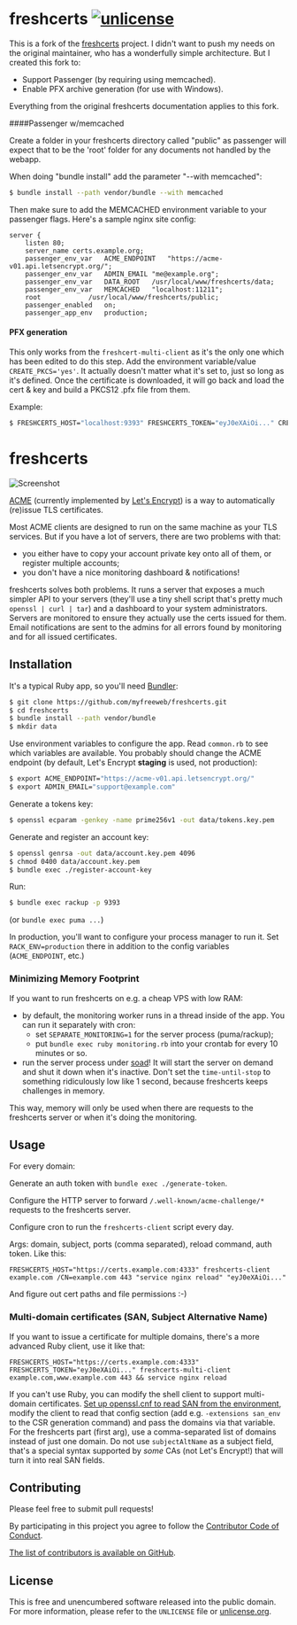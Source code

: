 # freshcerts [![unlicense](https://img.shields.io/badge/un-license-green.svg?style=flat)](http://unlicense.org)

This is a fork of the [freshcerts](https://github.com/myfreeweb/freshcerts) project.
I didn't want to push my needs on the original maintainer, who has a wonderfully simple architecture.  But I created this fork to:
 - Support Passenger (by requiring using memcached).
 - Enable PFX archive generation (for use with Windows).

Everything from the original freshcerts documentation applies to this fork.

####Passenger w/memcached

Create a folder in your freshcerts directory called "public" as passenger will expect that to be the 'root' folder for any documents not handled by the webapp.

When doing "bundle install" add the parameter "--with memcached":
```bash
$ bundle install --path vendor/bundle --with memcached
```

Then make sure to add the MEMCACHED environment variable to your passenger flags.  Here's a sample nginx site config:
```nginx
server {
	listen 80;
	server_name certs.example.org;
	passenger_env_var	ACME_ENDPOINT 	"https://acme-v01.api.letsencrypt.org/";
	passenger_env_var	ADMIN_EMAIL	"me@example.org";
	passenger_env_var	DATA_ROOT	/usr/local/www/freshcerts/data;
	passenger_env_var	MEMCACHED	"localhost:11211";
	root			/usr/local/www/freshcerts/public;
	passenger_enabled	on;
	passenger_app_env	production;
```

#### PFX generation
This only works from the `freshcert-multi-client` as it's the only one which has been edited to do this step.
Add the environment variable/value `CREATE_PKCS='yes'`.  It actually doesn't matter what it's set to, just so long as it's defined.  Once the certificate is downloaded, it will go back and load the cert & key and build a PKCS12 .pfx file from them.

Example:
``` bash
$ FRESHCERTS_HOST="localhost:9393" FRESHCERTS_TOKEN="eyJ0eXAiOi..." CREATE_PKCS="yes" freshcerts-multi-client subdomain.example.com 443 && service nginx reload
```

# freshcerts

![Screenshot](https://files.app.net/h02q76bXk.png)

[ACME](https://letsencrypt.github.io/acme-spec/) (currently implemented by [Let's Encrypt](https://letsencrypt.org)) is a way to automatically (re)issue TLS certificates.

Most ACME clients are designed to run on the same machine as your TLS services. 
But if you have a lot of servers, there are two problems with that:
- you either have to copy your account private key onto all of them, or register multiple accounts;
- you don't have a nice monitoring dashboard & notifications!

freshcerts solves both problems.
It runs a server that exposes a much simpler API to your servers (they'll use a tiny shell script that's pretty much `openssl | curl | tar`) and a dashboard to your system administrators.
Servers are monitored to ensure they actually use the certs issued for them.
Email notifications are sent to the admins for all errors found by monitoring and for all issued certificates.

## Installation

It's a typical Ruby app, so you'll need [Bundler](https://bundler.io):

```bash
$ git clone https://github.com/myfreeweb/freshcerts.git
$ cd freshcerts
$ bundle install --path vendor/bundle
$ mkdir data
```

Use environment variables to configure the app. Read `common.rb` to see which variables are available.
You probably should change the ACME endpoint (by default, Let's Encrypt **staging** is used, not production):

```bash
$ export ACME_ENDPOINT="https://acme-v01.api.letsencrypt.org/"
$ export ADMIN_EMAIL="support@example.com"
```

Generate a tokens key:

```bash
$ openssl ecparam -genkey -name prime256v1 -out data/tokens.key.pem
```

Generate and register an account key:

```bash
$ openssl genrsa -out data/account.key.pem 4096
$ chmod 0400 data/account.key.pem
$ bundle exec ./register-account-key
```

Run:

```bash
$ bundle exec rackup -p 9393
```

(or `bundle exec puma ...`)

In production, you'll want to configure your process manager to run it.
Set `RACK_ENV=production` there in addition to the config variables (`ACME_ENDPOINT`, etc.)

### Minimizing Memory Footprint

If you want to run freshcerts on e.g. a cheap VPS with low RAM:

- by default, the monitoring worker runs in a thread inside of the app. You can run it separately with cron:
  - set `SEPARATE_MONITORING=1` for the server process (puma/rackup);
  - put `bundle exec ruby monitoring.rb` into your crontab for every 10 minutes or so.
- run the server process under [soad](https://github.com/myfreeweb/soad)! It will start the server on demand and shut it down when it's inactive. Don't set the `time-until-stop` to something ridiculously low like 1 second, because freshcerts keeps challenges in memory.

This way, memory will only be used when there are requests to the freshcerts server or when it's doing the monitoring.

## Usage

For every domain:

Generate an auth token with `bundle exec ./generate-token`.

Configure the HTTP server to forward `/.well-known/acme-challenge/*` requests to the freshcerts server.

Configure cron to run the `freshcerts-client` script every day.

Args: domain, subject, ports (comma separated), reload command, auth token. Like this:

```
FRESHCERTS_HOST="https://certs.example.com:4333" freshcerts-client example.com /CN=example.com 443 "service nginx reload" "eyJ0eXAiOi..."
```

And figure out cert paths and file permissions :-)

### Multi-domain certificates (SAN, Subject Alternative Name)

If you want to issue a certificate for multiple domains, there's a more advanced Ruby client, use it like that:

```
FRESHCERTS_HOST="https://certs.example.com:4333" FRESHCERTS_TOKEN="eyJ0eXAiOi..." freshcerts-multi-client example.com,www.example.com 443 && service nginx reload
```

If you can't use Ruby, you can modify the shell client to support multi-domain certificates. [Set up openssl.cnf to read SAN from the environment](https://security.stackexchange.com/a/86999), modify the client to read that config section (add e.g. `-extensions san_env` to the CSR generation command) and pass the domains via that variable. For the freshcerts part (first arg), use a comma-separated list of domains instead of just one domain. Do not use `subjectAltName` as a subject field, that's a special syntax supported by *some* CAs (not Let's Encrypt!) that will turn it into real SAN fields.

## Contributing

Please feel free to submit pull requests!

By participating in this project you agree to follow the [Contributor Code of Conduct](http://contributor-covenant.org/version/1/4/).

[The list of contributors is available on GitHub](https://github.com/myfreeweb/freshcerts/graphs/contributors).

## License

This is free and unencumbered software released into the public domain.  
For more information, please refer to the `UNLICENSE` file or [unlicense.org](http://unlicense.org).
